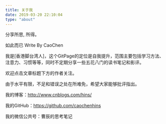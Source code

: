 ```yaml
---
title: 关于我
date: 2019-03-20 22:10:04
type: "about"
---
```

分享所思, 所得。

如此而已   Write By CaoChen

我是[香港脚台湾人]，这个GitPage的定位是自我提升，范围主要包括学习方法、注意力、习惯等等，同时不定期分享一些五花八门的读书笔记和影评。

欢迎点击文章标题下方的作者关注。

由于水平有限，不足和错误之处在所难免，希望大家能够批评指出。

我的博客：http://www.cnblogs.com/hins/

我的GitHub：https://github.com/caochenhins

我的微信公共号：曹辰的思考笔记